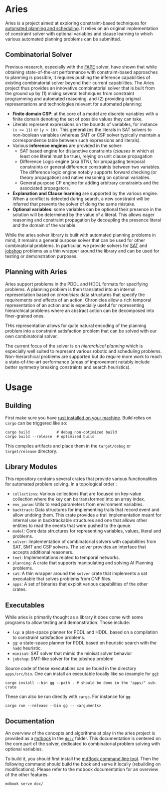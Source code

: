 # Aries

Aries is a project aimed at exploring constraint-based techniques for [automated planning and scheduling](https://en.wikipedia.org/wiki/Automated_planning_and_scheduling). 
It relies on an original implementation of constraint solver with optional variables and clause learning to which various automated planning problems can be submitted.


## Combinatorial Solver

Previous research, especially with the [FAPE](https://github.com/laas/fape) solver, have shown that while obtaining state-of-the-art performance with constraint-based approaches to planning is possible, it requires pushing the inference capabilities of existing combinatorial solver beyond their current capabilities.
The Aries project thus provides an innovative combinatorial solver that is built from the ground up by (1) mixing several techniques from constraint programming and automated reasoning, and (2) providing original representations and technologies relevant for automated planning:


- **Finite domain CSP**: at the core of a model are discrete variables with a finite domain denoting the set of possible values they can take.
- Literals represent expressions on the bounds of variables, for instance `(x <= 11)` or `(y > 10)`. 
  This generalizes the literals in SAT solvers to non-boolean variables (whereas SMT or CSP solver typically maintain a correspondence table between such expressions and literals).
- Various **inference engines** are provided in the solver:
  - SAT based engine for disjunctive constraints (*clauses* in which at least one literal must be true), relying on unit clause propagation
  - Difference Logic engine (aka STN), for propagating temporal constraints or general difference constraints between two variables.
    The difference logic engine notably supports forward checking (or theory propagation) and native reasoning on optional variables.
  - General purpose CP engine for adding arbitrary constraints and the associated propagators.
- **Explanation and Clause learning** are supported by the various engine. 
  When a conflict is detected during search, a new constraint will be inferred that prevents the solver of doing the same mistake.   
- **Optional variables**: some variables can be optional their presence in the solution will be determined by the value of a literal. 
  This allows eager reasoning and constraint propagation by decoupling the presence literal and the domain of the variable.

While the aries solver library is built with automated planning problems in mind, it remains a general purpose solver that can be used for other combinatorial problems.
In particular, we provide solvers for [SAT](https://en.wikipedia.org/wiki/Boolean_satisfiability_problem) and [jobshop](https://en.wikipedia.org/wiki/Job-shop_scheduling) problems as a thin wrapper around the library and can be used for testing or demonstration purposes.


## Planning with Aries

Aries support problems in the PDDL and HDDL formats for specifying problems.
A planning problem is then translated into an internal representation based on *chronicles*: data structures that specify the requirements ond effects of an action.
Chronicles allow a rich temporal representation of an action and is especially useful for representing hierarchical problems where an abstract action can be decomposed into finer-grained ones.

THis representation allows for quite natural encoding of the planning problem into a constraint satisfaction problem that can be solved with our own combinatorial solver.

The current focus of the solver is on *hierarchical planning* which is especially well suited to represent various robotic and scheduling problems. Non-hierarchical problems are supported but do require more work to reach a state-of-the-art performance (areas of improvement notably include better symmetry breaking constraints and search heuristics).


# Usage

## Building

First make sure you have [rust installed on your machine](https://www.rust-lang.org/tools/install).
Build relies on `cargo` can be triggered like so:

```shell
cargo build            # debug non-optimized build
cargo build --release  # optimized build
```

This compiles artifacts and place them in the `target/debug` or `target/release` directory.

## Library Modules

This repository contains several crates that provide various functionalities for automated problem solving. In a topological order :

 - `collections`: Various collections that are focused on key-value collection where the key can be transformed into an array index.
 - `env_param`: Utils to read parameters from environment variables.
 - `backtrack`: Data structures for implementing trails that record event and allow undoing them. This crate provides a trail implementation meant for internal use in backtrackable structures and one that allows other entities to read the events that were pushed to the queue.
 - `model`: Core data structures for representing variables, values, literal and problems.
 - `solver`: Implementation of combinatorial solvers with capabilities from SAT, SMT and CSP solvers. The solver provides an interface that accepts additional reasoners.
 - `tnet`: Implementations related to temporal networks.
 - `planning`: A crate that supports manipulating and solving AI Planning problems.
 - `sat`: A thin wrapper around the `solver` crate that implements a sat executable that solves problems from CNF files.
 - `apps`: A set of binaries that exploit various capabilities of the other crates.


## Executables

While aries is primarily thought as a library it does come with some programs to allow testing and demonstration. Those include:

- `lcp`: a plan-space planner for PDDL and HDDL, based on a compilation to constraint satisfaction problems.
- `gg`: a state-space planner for PDDL based on heuristic search with the `hadd` heuristic.
- `minisat`: SAT solver that mimic the minisat solver behavior
- `jobshop`: SMT-like solver for the jobshop problem 

Source code of these executables can be found in the directory `apps/src/bin`. One can install an executable locally like so (example for `gg`):

```shell
cargo install --bin gg --path . # should be done in the "apps/" sub-crate
```

These can also be run directly with `cargo`. For instance for `gg`:

```shell
cargo run --release --bin gg -- <arguments>
```

## Documentation

An overview of the concepts and algorithms at play in the aries project is provided as a [mdbook](https://rust-lang.github.io/mdBook/) in the [`doc/`](https://github.com/plaans/aries/tree/master/doc/src) folder.
This documentation is centered on the core part of the solver, dedicated to combinatorial problem solving with optional variables.

To build it, you should first install the [mdBook command line tool](https://rust-lang.github.io/mdBook/index.html).
Then the following command should build the book and serve it locally (rebuilding on modifications). Please refer to the mdbook documentation for an overview of the other features.

```
mdbook serve doc/
```